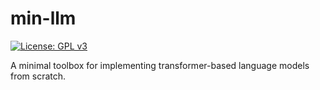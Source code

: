 # min-llm

[![License: GPL v3](https://img.shields.io/badge/License-GPLv3-blue.svg)](https://www.gnu.org/licenses/gpl-3.0)

A minimal toolbox for implementing transformer-based language models from scratch.